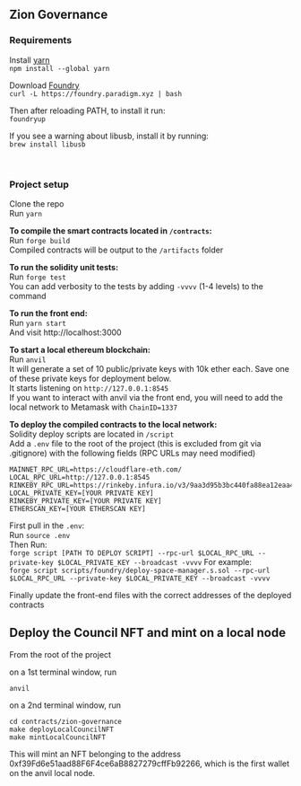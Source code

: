 <h2>Zion Governance</h2>

<h3>Requirements</h3>

Install [yarn](https://classic.yarnpkg.com/lang/en/docs/install/#mac-stable)\
`npm install --global yarn`

Download [Foundry](https://github.com/foundry-rs/foundry)\
`curl -L https://foundry.paradigm.xyz | bash`

Then after reloading PATH, to install it run:\
`foundryup`

If you see a warning about libusb, install it by running:\
`brew install libusb`

<br>

<h3>Project setup</h3>

Clone the repo\
Run `yarn`

<b>To compile the smart contracts located in `/contracts`:</b>\
 Run `forge build`\
 Compiled contracts will be output to the `/artifacts` folder

<b>To run the solidity unit tests:</b>\
 Run `forge test`\
 You can add verbosity to the tests by adding `-vvvv` (1-4 levels) to the command

<b>To run the front end:</b>\
 Run `yarn start`\
 And visit http://localhost:3000

<b>To start a local ethereum blockchain:</b>\
 Run `anvil`\
 It will generate a set of 10 public/private keys with 10k ether each. Save one of these private keys for deployment below.\
 It starts listening on `http://127.0.0.1:8545`\
 If you want to interact with anvil via the front end, you will need to add the local network to Metamask with `ChainID=1337`

<b>To deploy the compiled contracts to the local network:</b>\
 Solidity deploy scripts are located in `/script`\
 Add a `.env` file to the root of the project (this is excluded from git via .gitignore) with the following fields (RPC URLs may need modified)

```
MAINNET_RPC_URL=https://cloudflare-eth.com/
LOCAL_RPC_URL=http://127.0.0.1:8545
RINKEBY_RPC_URL=https://rinkeby.infura.io/v3/9aa3d95b3bc440fa88ea12eaa4456161
LOCAL_PRIVATE_KEY=[YOUR PRIVATE KEY]
RINKEBY_PRIVATE_KEY=[YOUR PRIVATE KEY]
ETHERSCAN_KEY=[YOUR ETHERSCAN KEY]
```

First pull in the `.env`:\
 Run `source .env`\
 Then Run:\
 `forge script [PATH TO DEPLOY SCRIPT] --rpc-url $LOCAL_RPC_URL --private-key $LOCAL_PRIVATE_KEY --broadcast -vvvv`
For example: \
`forge script scripts/foundry/deploy-space-manager.s.sol --rpc-url $LOCAL_RPC_URL --private-key $LOCAL_PRIVATE_KEY --broadcast -vvvv`

Finally update the front-end files with the correct addresses of the deployed contracts

## Deploy the Council NFT and mint on a local node

From the root of the project

on a 1st terminal window, run

```
anvil
```

on a 2nd terminal window, run

```
cd contracts/zion-governance
make deployLocalCouncilNFT
make mintLocalCouncilNFT
```

This will mint an NFT belonging to the address 0xf39Fd6e51aad88F6F4ce6aB8827279cffFb92266, which is the first wallet on the anvil local node.
